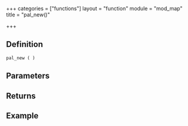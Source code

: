 +++
categories = ["functions"]
layout = "function"
module = "mod_map"
title = "pal_new()"

+++

## Definition

    pal_new ( )

## Parameters

## Returns

## Example
